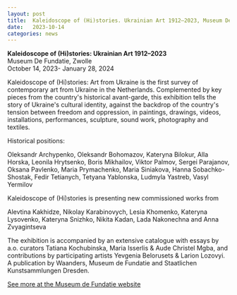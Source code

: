 ```yaml
---
layout: post
title:  Kaleidoscope of (Hi)stories. Ukrainian Art 1912–2023, Museum De Fundatie, Zwolle
date:   2023-10-14
categories: news
---
```


<section markdown="1" class="EN">

**Kaleidoscope of (Hi)stories: Ukrainian Art 1912–2023** <br>
Museum De Fundatie, Zwolle <br>
October 14, 2023- January 28, 2024

Kaleidoscope of (Hi)stories: Art from Ukraine is the first survey of contemporary art from Ukraine in the Netherlands. Complemented by key pieces from the country's historical avant-garde, this exhibition tells the story of Ukraine's cultural identity, against the backdrop of the country's tension between freedom and oppression, in paintings, drawings, videos, installations, performances, sculpture, sound work, photography and textiles.


Historical positions:

Oleksandr Archypenko, Oleksandr Bohomazov, Kateryna Bilokur, Alla Horska, Leonila Hrytsenko, Boris Mikhailov, Viktor Palmov, Sergei Parajanov, Oksana Pavlenko, Maria Prymachenko, Maria Siniakova, Hanna Sobachko-Shostak, Fedir Tetianych, Tetyana Yablonska, Ludmyla Yastreb, Vasyl Yermilov

Kaleidoscope of (Hi)stories is presenting new commissioned works from 

Alevtina Kakhidze, Nikolay Karabinovych, Lesia Khomenko, Kateryna Lysovenko, Kateryna Snizhko, Nikita Kadan, Lada Nakonechna and Anna Zvyagintseva

The exhibition is accompanied by an extensive catalogue with essays by a.o. curators Tatiana Kochubinska, Maria Isserlis & Aude Christel Mgba, and contributions by participating artists Yevgenia Belorusets & Larion Lozovyi. A publication by Waanders, Museum de Fundatie and Staatlichen Kunstsammlungen Dresden. 

[See more at the Museum de Fundatie website](https://www.museumdefundatie.nl/en/kaleidoscope-of-histories/)

</section>

<section markdown="1" class="UKR">

</section>
